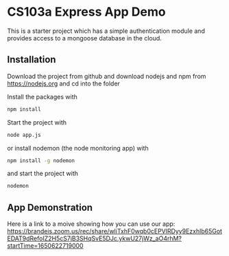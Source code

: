 # CS103a Express App Demo

This is a starter project which has a simple authentication module 
and provides access to a mongoose database in the cloud.

## Installation
Download the project from github and download nodejs and npm from https://nodejs.org
and cd into the folder

Install the packages with
``` bash
npm install
```
Start the project with
``` bash
node app.js
```
or install nodemon (the node monitoring app) with
``` bash
npm install -g nodemon
```
and start the project with
``` bash
nodemon
```

## App Demonstration 
Here is a link to a moive showing how you can use our app: https://brandeis.zoom.us/rec/share/wliTxhF0wqb0cEPVlRDyy9Ezxhlb65GotEDAT9dRefoIZ2H5cS7jB3SHqSvE5DJc.ykwU27jWz_aO4rhM?startTime=1650622719000



